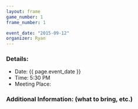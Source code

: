 ```yaml
---
layout: frame
game_number: 1
frame_number: 1

event_date: "2015-09-12"
organizer: Ryan
---
```



### Details:
- Date: {{ page.event_date }}
- Time: 5:30 PM
- Meeting Place:

### Additional Information: (what to bring, etc.)
